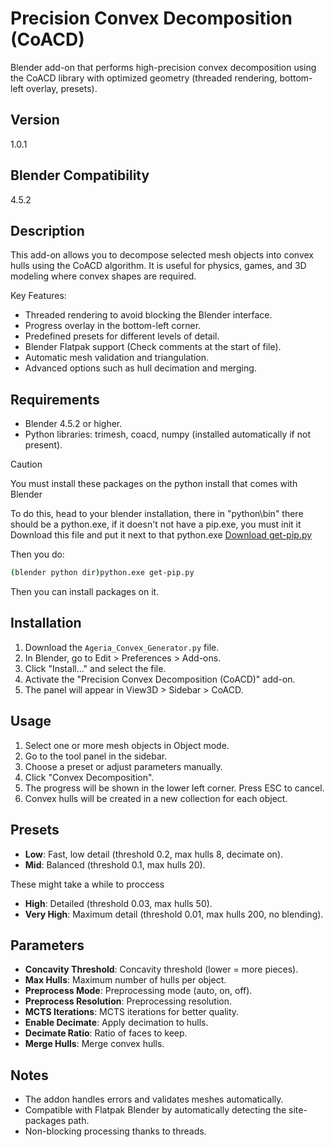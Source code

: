 # Precision Convex Decomposition (CoACD)

Blender add-on that performs high-precision convex decomposition using the CoACD library with optimized geometry (threaded rendering, bottom-left overlay, presets).

## Version
1.0.1

## Blender Compatibility
4.5.2

## Description
This add-on allows you to decompose selected mesh objects into convex hulls using the CoACD algorithm. It is useful for physics, games, and 3D modeling where convex shapes are required.

Key Features:
- Threaded rendering to avoid blocking the Blender interface.
- Progress overlay in the bottom-left corner.
- Predefined presets for different levels of detail.
- Blender Flatpak support (Check comments at the start of file).
- Automatic mesh validation and triangulation.
- Advanced options such as hull decimation and merging.

## Requirements
- Blender 4.5.2 or higher.
- Python libraries: trimesh, coacd, numpy (installed automatically if not present).
  
> [!CAUTION]
> You must install these packages on the python install that comes with Blender

To do this, head to your blender installation, there in "python\bin" there should be a python.exe, if it doesn't not have a pip.exe, you must init it
Download this file and put it next to that python.exe
[Download get-pip.py](https://bootstrap.pypa.io/get-pip.py)

Then you do:
```bash
(blender python dir)python.exe get-pip.py
```

Then you can install packages on it.

## Installation
1. Download the `Ageria_Convex_Generator.py` file.
2. In Blender, go to Edit > Preferences > Add-ons.
3. Click "Install..." and select the file.
4. Activate the "Precision Convex Decomposition (CoACD)" add-on.
5. The panel will appear in View3D > Sidebar > CoACD.

## Usage
1. Select one or more mesh objects in Object mode.
2. Go to the tool panel in the sidebar.
3. Choose a preset or adjust parameters manually.
4. Click "Convex Decomposition".
5. The progress will be shown in the lower left corner. Press ESC to cancel.
6. Convex hulls will be created in a new collection for each object.

## Presets
- **Low**: Fast, low detail (threshold 0.2, max hulls 8, decimate on).
- **Mid**: Balanced (threshold 0.1, max hulls 20).

These might take a while to proccess
- **High**: Detailed (threshold 0.03, max hulls 50).
- **Very High**: Maximum detail (threshold 0.01, max hulls 200, no blending).

## Parameters
- **Concavity Threshold**: Concavity threshold (lower = more pieces).
- **Max Hulls**: Maximum number of hulls per object.
- **Preprocess Mode**: Preprocessing mode (auto, on, off).
- **Preprocess Resolution**: Preprocessing resolution.
- **MCTS Iterations**: MCTS iterations for better quality.
- **Enable Decimate**: Apply decimation to hulls.
- **Decimate Ratio**: Ratio of faces to keep.
- **Merge Hulls**: Merge convex hulls.

## Notes
- The addon handles errors and validates meshes automatically.
- Compatible with Flatpak Blender by automatically detecting the site-packages path.
- Non-blocking processing thanks to threads.
